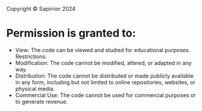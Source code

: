 Copyright © Sapirrior 2024
# Permission is granted to:
 * View: The code can be viewed and studied for educational purposes.
Restrictions:
 * Modification: The code cannot be modified, altered, or adapted in any way.
 * Distribution: The code cannot be distributed or made publicly available in any form, including but not limited to online repositories, websites, or physical media.
 * Commercial Use: The code cannot be used for commercial purposes or to generate revenue.